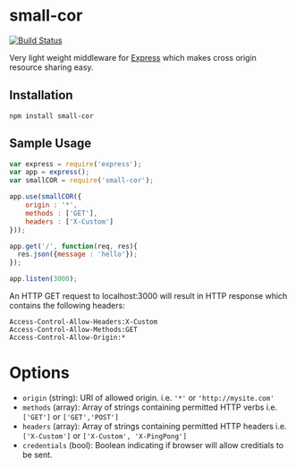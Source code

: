 small-cor
========

[![Build Status](https://travis-ci.org/nmartin867/small-cor.png)](https://travis-ci.org/nmartin867/small-cor)

Very light weight middleware for [Express](https://github.com/visionmedia/express) which makes cross origin resource sharing easy.



## Installation
```
npm install small-cor
```
## Sample Usage
```js
var express = require('express');
var app = express();
var smallCOR = require('small-cor');

app.use(smallCOR({
    origin : '*',
	methods : ['GET'],
	headers : ['X-Custom']
}));

app.get('/', function(req, res){
  res.json({message : 'hello'});
});

app.listen(3000);
```
An HTTP GET request to localhost:3000 will result in HTTP response which contains the following headers:
```
Access-Control-Allow-Headers:X-Custom
Access-Control-Allow-Methods:GET
Access-Control-Allow-Origin:*
```
Options
=======
* `origin`  (string): URI of allowed origin. i.e. `'*'` or `'http://mysite.com'`
* `methods` (array): Array of strings containing permitted HTTP verbs i.e. `['GET']` or `['GET','POST']`
* `headers`  (array): Array of strings containing permitted HTTP headers i.e. `['X-Custom']` or `['X-Custom', 'X-PingPong']`
* `credentials`  (bool): Boolean indicating if browser will allow creditials to be sent. 
